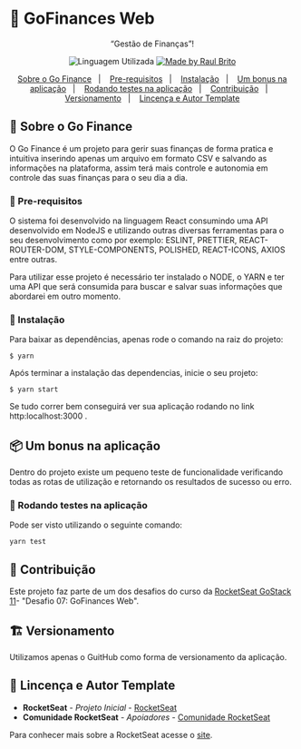 # :iphone: GoFinances Web

<p align="center">“Gestão de Finanças”!</blockquote>

<p align="center">
  <img alt="Linguagem Utilizada" src="https://img.shields.io/badge/language-NodeJS--React-blue">

  <a href="#">
    <img alt="Made by Raul Brito" src="https://img.shields.io/badge/made%20by-Raul%20Brito-blue">
  </a>
</p>

<p align="center">
  <a href="#pencil-sobre-gofinace">Sobre o Go Finance</a>&nbsp;&nbsp;&nbsp;|&nbsp;&nbsp;&nbsp;
  <a href="#pencil-sobre-gofinace">Pre-requisitos</a>&nbsp;&nbsp;&nbsp;|&nbsp;&nbsp;&nbsp;
  <a href="#pencil-sobre-gofinace">Instalação</a>&nbsp;&nbsp;&nbsp;|&nbsp;&nbsp;&nbsp;
  <a href="#pencil-sobre-gofinace">Um bonus na aplicação</a>&nbsp;&nbsp;&nbsp;|&nbsp;&nbsp;&nbsp;
  <a href="#pencil-sobre-gofinace">Rodando testes na aplicação</a>&nbsp;&nbsp;&nbsp;|&nbsp;&nbsp;&nbsp;
  <a href="#calendar-entrega">Contribuição</a>&nbsp;&nbsp;&nbsp;|&nbsp;&nbsp;&nbsp;
  <a href="#calendar-entrega">Versionamento</a>&nbsp;&nbsp;&nbsp;|&nbsp;&nbsp;&nbsp;
  <a href="#memo-licença">Lincença e Autor Template</a>
</p>

## :pencil: Sobre o Go Finance

O Go Finance é um projeto para gerir suas finanças de forma pratica e intuitiva inserindo apenas um arquivo em formato CSV e salvando as informações na plataforma, assim terá mais controle e autonomia em controle das suas finanças para o seu dia a dia. 

### :construction: Pre-requisitos

O sistema foi desenvolvido na linguagem React consumindo uma API desenvolvido em NodeJS e utilizando outras diversas ferramentas para o seu desenvolvimento como por exemplo: ESLINT, PRETTIER, REACT-ROUTER-DOM, STYLE-COMPONENTS, POLISHED, REACT-ICONS, AXIOS entre outras.

Para utilizar esse projeto é necessário ter instalado o NODE, o YARN e ter uma API que será consumida para buscar e salvar suas informações que abordarei em outro momento.

### :wrench: Instalação

Para baixar as dependências, apenas rode o comando na raiz do projeto:

```
$ yarn 
```

Após terminar a instalação das dependencias, inicie o seu projeto:

```
$ yarn start
```

Se tudo correr bem conseguirá ver sua aplicação rodando no link http:localhost:3000 .

## :package: Um bonus na aplicação

Dentro do projeto existe um pequeno teste de funcionalidade verificando todas as rotas de utilização e retornando os resultados de sucesso ou erro.

### :dizzy: Rodando testes na aplicação

Pode ser visto utilizando o seguinte comando:

```
yarn test
```

## :seedling: Contribuição

Este projeto faz parte de um dos desafios do curso da [RocketSeat GoStack 11](http://rocketseat.com.br)- "Desafio 07: GoFinances Web".

## :building_construction: Versionamento

Utilizamos apenas o GuitHub como forma de versionamento da aplicação. 

## :busts_in_silhouette: Lincença e Autor Template

* **RocketSeat** - *Projeto Inicial* - [RocketSeat](http://rocketseat.com.br)
* **Comunidade RocketSeat** - *Apoiadores* - [Comunidade RocketSeat](https://discordapp.com/invite/gCRAFhc)

Para conhecer mais sobre a RocketSeat acesse o [site](http://rocketseat.com.br).


